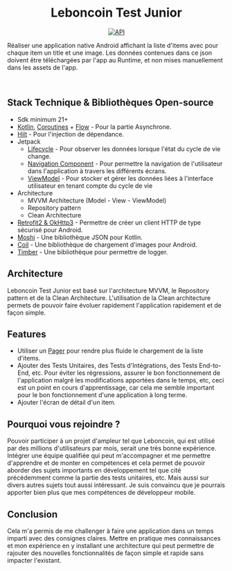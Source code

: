 <h1 align="center">Leboncoin Test Junior</h1>

<p align="center">
  <a href="https://android-arsenal.com/api?level=21"><img alt="API" src="https://img.shields.io/badge/API-21%2B-brightgreen.svg?style=flat"/></a>
</p>

<p align="center"> 

Réaliser une application native Android affichant la liste d'items avec pour chaque item un title et une image.
Les données contenues dans ce json doivent être téléchargées par l'app au Runtime, et non mises manuellement dans les assets de l'app.

</p>
</br>

## Stack Technique & Bibliothèques Open-source
- Sdk minimum 21+
- [Kotlin](https://kotlinlang.org/), [Coroutines](https://github.com/Kotlin/kotlinx.coroutines) + [Flow](https://kotlin.github.io/kotlinx.coroutines/kotlinx-coroutines-core/kotlinx.coroutines.flow/) - Pour la partie Asynchrone.
- [Hilt](https://dagger.dev/hilt/) - Pour l'injection de dépendance.
- Jetpack
  - [Lifecycle](https://developer.android.com/guide/components/activities/activity-lifecycle) - Pour observer les données lorsque l'état du cycle de vie change.
  - [Navigation Component](https://developer.android.com/guide/navigation) - Pour permettre la navigation de l'utilisateur dans l'application à travers les différents écrans.
  - [ViewModel](https://developer.android.com/topic/libraries/architecture/viewmodel) - Pour stocker et gérer les données liées à l'interface utilisateur en tenant compte du cycle de vie
- Architecture
  - MVVM Architecture (Model - View - ViewModel)
  - Repository pattern
  - Clean Architecture
- [Retrofit2 & OkHttp3](https://github.com/square/retrofit) - Permettre de créer un client HTTP de type sécurisé pour Android.
- [Moshi](https://github.com/square/moshi/) - Une bibliothèque JSON pour Kotlin.
- [Coil](https://coil-kt.github.io/coil/) - Une bibliothèque de chargement d'images pour Android.
- [Timber](https://github.com/JakeWharton/timber) - Une bibliothèque pour permettre de logger.

## Architecture
Leboncoin Test Junior est basé sur l'architecture MVVM, le Repository pattern et de la Clean Architecture.
L'utilisation de la Clean architecture permets de pouvoir faire évoluer rapidement l'application rapidement et de façon simple.

## Features
- Utiliser un [Pager](https://developer.android.com/topic/libraries/architecture/paging/v3-overview) pour rendre plus fluide le chargement de la liste d'items. 
- Ajouter des Tests Unitaires, des Tests d'Intégrations, des Tests End-to-End, etc. Pour éviter les régressions, assurer le bon fonctionnement de l'application malgré les modifications apportées dans le temps, etc, 
  ceci est un point en cours d'apprentissage, car cela me semble important pour le bon fonctionnement d'une application à long terme.
- Ajouter l'écran de détail d'un item.

## Pourquoi vous rejoindre ?
Pouvoir participer à un projet d'ampleur tel que Leboncoin, qui est utilisé par des millions d'utilisateurs par mois, serait une très bonne expérience. 
Intégrer une équipe qualifiée qui peut m'accompagner et me permettre d'apprendre et de monter en compétences et cela permet de pouvoir aborder des sujets importants en développement tel que cité précédemment comme la partie des tests unitaires, etc. Mais aussi sur divers autres sujets tout aussi intéressant.
Je suis convaincu que je pourrais apporter bien plus que mes compétences de développeur mobile.

## Conclusion
Cela m'a permis de me challenger à faire une application dans un temps imparti avec des consignes claires. 
Mettre en pratique mes connaissances et mon expérience en y installant une architecture qui peut permettre de rajouter des nouvelles fonctionnalités de façon simple et rapide sans impacter l'existant.




